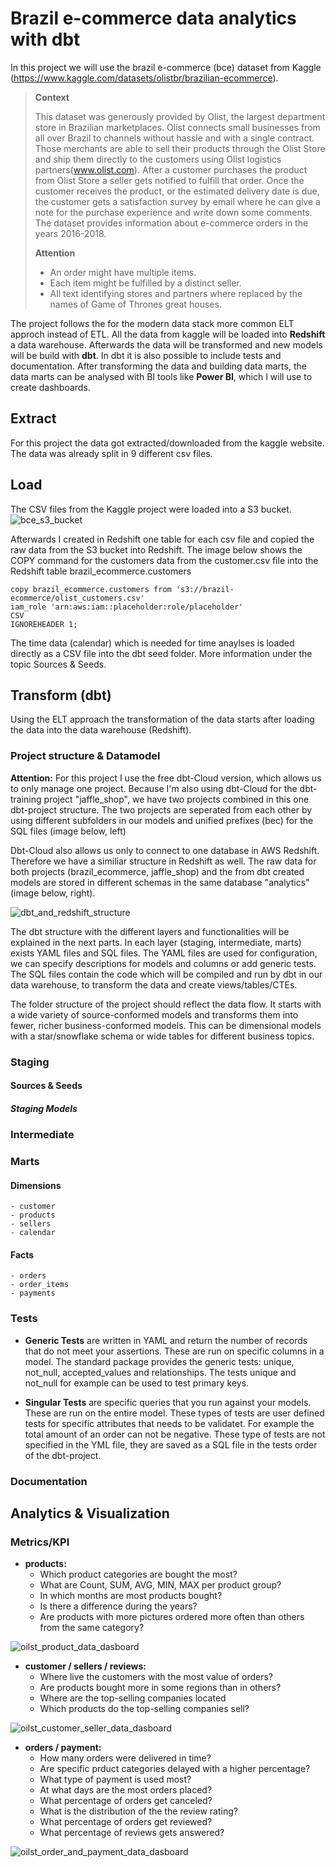 # Brazil e-commerce data analytics with dbt

In this project we will use the brazil e-commerce (bce) dataset from Kaggle (https://www.kaggle.com/datasets/olistbr/brazilian-ecommerce).

>**Context**
>
>This dataset was generously provided by Olist, the largest department store in Brazilian marketplaces. Olist connects small businesses from all over Brazil to channels without hassle and with a single contract. Those merchants are able to sell their products through the Olist Store and ship them directly to the customers using Olist logistics partners(www.olist.com). After a customer purchases the product from Olist Store a seller gets notified to fulfill that order. Once the customer receives the product, or the estimated delivery date is due, the customer gets a satisfaction survey by email where he can give a note for the purchase experience and write down some comments. The dataset provides information about e-commerce orders in the years 2016-2018. 
>
>**Attention**
>- An order might have multiple items.
>- Each item might be fulfilled by a distinct seller.
>- All text identifying stores and partners where replaced by the names of Game of Thrones great houses.

The project follows the for the modern data stack more common ELT approch instead of ETL. All the data from kaggle will be loaded into **Redshift** a data warehouse. 
Afterwards the data will be transformed and new models will be build with **dbt**. In dbt it is also possible to include tests and documentation. After transforming the data and building data marts, the data marts can be analysed with BI tools like **Power BI**, which I will use to create dashboards.


## Extract
For this project the data got extracted/downloaded from the kaggle website. The data was already split in 9 different csv files.

## Load
The CSV files from the Kaggle project were loaded into a S3 bucket.
![bce_s3_bucket](https://user-images.githubusercontent.com/63445819/222436537-3ce9752a-f2be-4fb4-82a7-a18f1ab765bb.png)

Afterwards I created in Redshift one table for each csv file and copied the raw data from the S3 bucket into Redshift. The image below shows the COPY command for the customers data from the customer.csv file into the Redshift table brazil_ecommerce.customers
```
copy brazil_ecommerce.customers from 's3://brazil-ecommerce/olist_customers.csv' 
iam_role 'arn:aws:iam::placeholder:role/placeholder'
CSV
IGNOREHEADER 1;
```

The time data (calendar) which is needed for time anaylses is loaded directly as a CSV file into the dbt seed folder. 
More information under the topic Sources & Seeds.

## Transform (dbt)
Using the ELT approach the transformation of the data starts after loading the data into the data warehouse (Redshift).

### Project structure & Datamodel

**Attention:** For this project I use the free dbt-Cloud version, which allows us to only manage one project. 
Because I'm also using dbt-Cloud for the dbt-training project "jaffle_shop", we have two projects combined in this one dbt-project structure. 
The two projects are seperated from each other by using different subfolders in our models and unified prefixes (bec) for the SQL files (image below, left)

Dbt-Cloud also allows us only to connect to one database in AWS Redshift. Therefore we have a similiar structure in Redshift as well. The raw data for both projects (brazil_ecommerce, jaffle_shop) and the from dbt created models are stored in different schemas in the same database "analytics" (image below, right).

![dbt_and_redshift_structure](https://user-images.githubusercontent.com/63445819/222439077-4c4aef58-7acb-4fc2-9df6-2e415ea451b8.png)

The dbt structure with the different layers and functionalities will be explained in the next parts. In each layer (staging, intermediate, marts) exists YAML files and SQL files. The YAML files are used for configuration, we can specify descriptions for models and columns or add generic tests. The SQL files contain the code which will be compiled and run by dbt in our data warehouse, to transform the data and create views/tables/CTEs.

The folder structure of the project should reflect the data flow. It starts with a wide variety of source-conformed models and transforms them into fewer, richer business-conformed models. This can be dimensional models with a star/snowflake schema or wide tables for different business topics.

### Staging

#### Sources & Seeds

##### Staging Models

### Intermediate

### Marts

#### Dimensions
	- customer
	- products
	- sellers
	- calendar

#### Facts
	- orders
	- order_items
	- payments

### Tests
- **Generic Tests**
are written in YAML and return the number of records that do not meet your assertions. These are run on specific columns in a model. The standard package provides the generic tests: unique, not_null, accepted_values and relationships. The tests unique and not_null for example can be used to test primary keys.


- **Singular Tests**
are specific queries that you run against your models. These are run on the entire model. These types of tests are user defined tests for specific attributes that needs to be validatet. For example the total amount of an order can not be negative. These type of tests are not specified in the YML file, they are saved as a SQL file in the tests order of the dbt-project.


### Documentation

## Analytics & Visualization 

### Metrics/KPI

- **products:**
	- Which product categories are bought the most?
	- What are Count, SUM, AVG, MIN, MAX per product group?
	- In which months are most products bought? 
	- Is there a difference during the years?
	- Are products with more pictures ordered more often than others from the same category?

![oilst_product_data_dasboard](https://user-images.githubusercontent.com/63445819/222457102-2825a6ae-2a1c-4f38-9626-337bf6fc62d8.png)

- **customer / sellers / reviews:**
	- Where live the customers with the most value of orders?
	- Are products bought more in some regions than in others?
	- Where are the top-selling companies located
	- Which products do the top-selling companies sell?

![oilst_customer_seller_data_dasboard](https://user-images.githubusercontent.com/63445819/222457149-ed6b2fef-2239-444c-995d-3e2e99d92a54.png)


- **orders / payment:**
	- How many orders were delivered in time?
	- Are specific prduct categories delayed with a higher percentage?
	- What type of payment is used most?
	- At what days are the most orders placed?
	- What percentage of orders get canceled?
	- What is the distribution of the the review rating?
	- What percentage of orders get reviewed?
	- What percentage of reviews gets answered?

![oilst_order_and_payment_data_dasboard](https://user-images.githubusercontent.com/63445819/222457184-3f86e1c2-7644-44d2-87b7-a5cd96e7e918.png)
	





